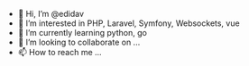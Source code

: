 - 👋 Hi, I’m @edidav
- 👀 I’m interested in PHP, Laravel, Symfony, Websockets, vue
- 🌱 I’m currently learning python, go
- 💞️ I’m looking to collaborate on ...
- 📫 How to reach me ...

<!---
edidav/edidav is a ✨ special ✨ repository because its `README.md` (this file) appears on your GitHub profile.
You can click the Preview link to take a look at your changes.
--->
